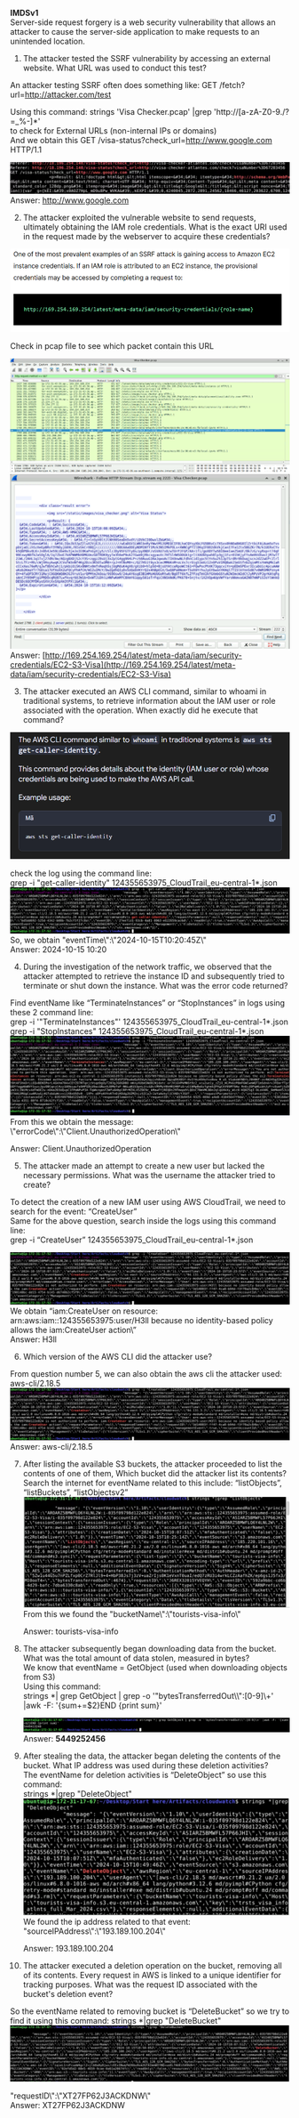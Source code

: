 **IMDSv1**   
Server-side request forgery is a web security vulnerability that allows an attacker to cause the server-side application to make requests to an unintended location.

1. The attacker tested the SSRF vulnerability by accessing an external website. What URL was used to conduct this test?

An attacker testing SSRF often does something like: GET /fetch?url=http://attacker.com/test

Using this command: strings 'Visa Checker.pcap' |grep 'http://\[a-zA-Z0-9./?=\_%-\]\*'  
to check for External URLs (non-internal IPs or domains)  
And we obtain this GET /visa-status?check\_url=http://www.google.com HTTP/1.1

![](images/1.png) 
Answer: http://www.google.com

2. The attacker exploited the vulnerable website to send requests, ultimately obtaining the IAM role credentials. What is the exact URI used in the request made by the webserver to acquire these credentials?

![](images/2.png)

Check in pcap file to see which packet contain this URL

![](images/3.png) 
![](images/4.png) 
Answer: [http://169.254.169.254/latest/meta-data/iam/security-credentials/EC2-S3-Visa](http://169.254.169.254/latest/meta-data/iam/security-credentials/EC2-S3-Visa)

3. The attacker executed an AWS CLI command, similar to whoami in traditional systems, to retrieve information about the IAM user or role associated with the operation. When exactly did he execute that command?

![](images/5.png)

check the log using the command line:   
grep \-i "get-caller-identity" 124355653975\_CloudTrail\_eu-central-1\*.json  
![](images/6.png)
So, we obtain "eventTime\\":\\"2024-10-15T10:20:45Z\\"   
Answer: 2024-10-15 10:20

4. During the investigation of the network traffic, we observed that the attacker attempted to retrieve the instance ID and subsequently tried to terminate or shut down the instance. What was the error code returned?

Find eventName like “TerminateInstances” or “StopInstances” in logs using these 2 command line:   
grep \-i '"TerminateInstances"' 124355653975\_CloudTrail\_eu-central-1\*.json  
grep \-i "StopInstances" 124355653975\_CloudTrail\_eu-central-1\*.json  
![](images/7.png) 
From this we obtain the message: \\"errorCode\\":\\"Client.UnauthorizedOperation\\"

Answer: Client.UnauthorizedOperation

5. The attacker made an attempt to create a new user but lacked the necessary permissions. What was the username the attacker tried to create?

To detect the creation of a new IAM user using AWS CloudTrail, we need to search for the event: “CreateUser”  
Same for the above question, search inside the logs using this command line:  
grep \-i “CreateUser” 124355653975\_CloudTrail\_eu-central-1\*.json

![](images/8.png)  
We obtain “iam:CreateUser on resource: arn:aws:iam::124355653975:user/H3ll because no identity-based policy allows the iam:CreateUser action\\”  
Answer: H3ll

6. Which version of the AWS CLI did the attacker use?

From question number 5, we can also obtain the aws cli the attacker used: aws-cli/2.18.5  
![](images/9.png) 
Answer: aws-cli/2.18.5

7. After listing the available S3 buckets, the attacker proceeded to list the contents of one of them, Which bucket did the attacker list its contents?  
   Search the internet for eventName related to this include: “listObjects”, “listBuckets”, “listObjectsv2”  
   ![](images/10.png)  
   From this we found the "bucketName\\":\\"tourists-visa-info\\"  
     
   Answer: tourists-visa-info  
     
8. The attacker subsequently began downloading data from the bucket. What was the total amount of data stolen, measured in bytes?  
   We know that eventName \= GetObject (used when downloading objects from S3)  
   Using this command:   
   strings \*| grep GetObject | grep \-o '"bytesTransferredOut\\\\":\[0-9\]\\+' |awk \-F: '{sum+=$2}END {print sum}'  
     
   ![](images/11.png)
   Answer: **5449252456**  
9. After stealing the data, the attacker began deleting the contents of the bucket. What IP address was used during these deletion activities?  
   The eventName for deletion activities is “DeleteObject” so use this command:  
   strings \*|grep "DeleteObject"  
   ![](images/12.png) 
   We found the ip address related to that event: "sourceIPAddress\\":\\"193.189.100.204\\"  
     
   Answer: 193.189.100.204  
10. The attacker executed a deletion operation on the bucket, removing all of its contents. Every request in AWS is linked to a unique identifier for tracking purposes. What was the request ID associated with the bucket's deletion event?

So the eventName related to removing bucket is “DeleteBucket” so we try to find it using this command: strings \*|grep "DeleteBucket"  
![](images/13.png)

"requestID\\":\\"XT27FP62J3ACKDNW\\"  
Answer: XT27FP62J3ACKDNW  

